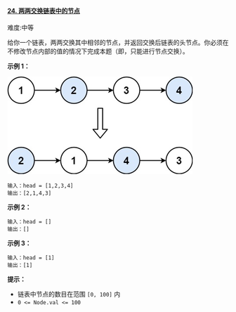 #### [24\. 两两交换链表中的节点](https://leetcode.cn/problems/swap-nodes-in-pairs/)

难度:中等

给你一个链表，两两交换其中相邻的节点，并返回交换后链表的头节点。你必须在不修改节点内部的值的情况下完成本题（即，只能进行节点交换）。

**示例 1：**

![](./assets/img/Question0024_01.jpg)

```
输入：head = [1,2,3,4]
输出：[2,1,4,3]
```

**示例 2：**

```
输入：head = []
输出：[]
```

**示例 3：**

```
输入：head = [1]
输出：[1]
```

**提示：**

-   链表中节点的数目在范围 `[0, 100]` 内
-   `0 <= Node.val <= 100`
